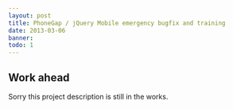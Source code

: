 ```yaml
---
layout: post
title: PhoneGap / jQuery Mobile emergency bugfix and training
date: 2013-03-06
banner: 
todo: 1
---
```


## Work ahead

Sorry this project description is still in the works.

<!--

Ich wurde kurzfristig zu Rate gezogen, um eine mobile Applikation auf Basis von jQuery Mobile und PhoneGap so zu debuggen, dass diese zum einen korrekt lief und zum anderen in den Apple App Store eingestellt werden konnte. 
Dazu waren PhoneGap Konfigurationen vorzunehmen du es wurde der HTML und JavaScript Code von Fehlern befreit. 
Der Kunde wurde dabei gleichzeitig geschult und es wurde hands-on gezeigt, wie Probleme künftig zu lösen sind.


## Challenge



## Responsibilities

Analyse und Debugging HTML5
JavaScript, Kundensupport und Hands-On Training
-->
